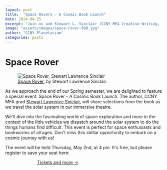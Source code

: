 ```yaml
---
layout: post
title:  "Space Rovers - A Cosmic Book Launch"
date: 2024-04-25
excerpt: "Join us and Stewart L. Sinclair (CCNY MFA Creative Writing, '20) to celebrate his new book: Space Rover. "
image: "assets/images/space-rover-500.jpg"
author: "CCNY Planetarium"
categories: posts
---
```


# Space Rover


<div class="row">
<figure class="figure float-md-left col-md-4" style="max-width: 400px;">
   <img src="{{site.baseurl}}/assets/images/space-rover/cover.jpg" class="figure-img img-fluid" alt="Space Rover, Stewart Lawrence Sinclair" />
   <figcaption class="figure-caption"><a target = "_blank" href="https://www.stewartsinclair.com/books">Space Rover</a>, by Stewart Lawrence Sinclair. </figcaption>
 </figure>

<div class="col">
<p>
As we approach the end of our Spring semester, we are delighted to feature a special event: Space Rover - A Cosmic Book Launch. The author, CCNY MFA grad <a target = "_blank" href="https://www.stewartsinclair.com">Stewart Lawrence Sinclair</a>, will share selections from the book as we travel the solar system in our immersive theatre. 
</p>
<p>
We'll dive into the fascinating world of space exploration and more in the context of the little vehicles we dispatch around the solar system to do the things humans find difficult. This event is perfect for space enthusiasts and bookworms of all ages. Don't miss this stellar opportunity to embark on a cosmic journey with us!

</p>
<p>The event will be held Thursday, May 2nd, at 4 pm. It's free, but please register to save your seat here:
</p>

<div style="margin: auto; width: 300px;">
   <a href="https://www.eventbrite.com/e/888344671827?aff=oddtdtcreator" class="btn btn-primary" target="_blank">Tickets and more &rarr;</a>
</div>

</div>
</div>







